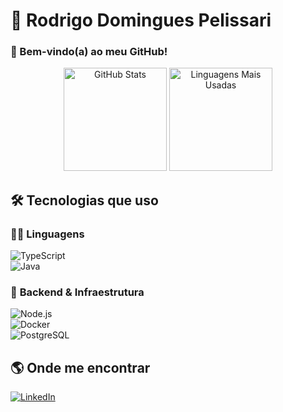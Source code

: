 # 🚀 **Rodrigo Domingues Pelissari**  
### 👋 Bem-vindo(a) ao meu GitHub!  

<div align="center">  
  <img src="https://github-readme-stats.vercel.app/api?username=Rodrigo-Pelissari&show_icons=true&theme=merko" height="165" alt="GitHub Stats">  
  <img src="https://github-readme-stats.vercel.app/api/top-langs/?username=Rodrigo-Pelissari&layout=compact&theme=merko" height="165" alt="Linguagens Mais Usadas">  
</div>  

## 🛠 **Tecnologias que uso**  

### 👨‍💻 **Linguagens**  
![TypeScript](https://img.shields.io/badge/TypeScript-3178C6?style=for-the-badge&logo=typescript&logoColor=white)  
![Java](https://img.shields.io/badge/Java-ED8B00?style=for-the-badge&logo=openjdk&logoColor=white)  

### 🚀 **Backend & Infraestrutura**  
![Node.js](https://img.shields.io/badge/Node.js-339933?style=for-the-badge&logo=node.js&logoColor=white)  
![Docker](https://img.shields.io/badge/Docker-2496ED?style=for-the-badge&logo=docker&logoColor=white)  
![PostgreSQL](https://img.shields.io/badge/PostgreSQL-4169E1?style=for-the-badge&logo=postgresql&logoColor=white)  

## 🌎 **Onde me encontrar**  
[![LinkedIn](https://img.shields.io/badge/LinkedIn-0A66C2?style=for-the-badge&logo=linkedin&logoColor=white)](https://www.linkedin.com/in/rodrigopelissari/)
